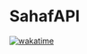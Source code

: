 # SahafAPI
[![wakatime](https://wakatime.com/badge/user/b24b7f08-79c6-4915-a345-9bf6409433bd/project/a08c9e88-d444-4160-954b-0fb45ed1603d.svg)](https://wakatime.com/badge/user/b24b7f08-79c6-4915-a345-9bf6409433bd/project/a08c9e88-d444-4160-954b-0fb45ed1603d)
